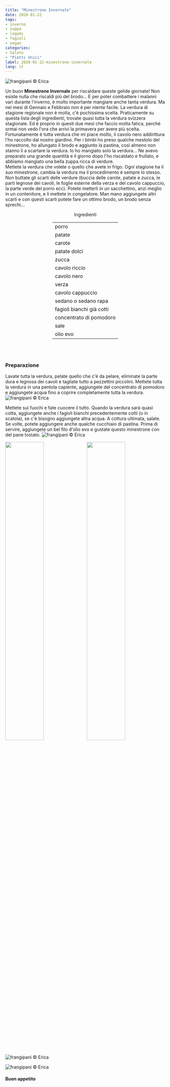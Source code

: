 ```yaml
---
title: "Minestrone Invernale"
date: 2020-01-22
tags:
- inverno
- zuppa
- legumi
- fagioli
- vegan
categories:
- Salato
- "Piatti Unici"
label: 2020-01-22-minestrone-invernale
lang: it 
---
```

![](../2020-01-22-minestrone-invernale/header.jpeg "frangipani © Erica")

Un buon **Minestrone Invernale** per riscaldare queste gelide giornate! Non esiste nulla che riscaldi più del brodo... E per poter combattere i malanni vari durante l'inverno, è molto importante mangiare anche tanta verdura. Ma nei mesi di Gennaio e Febbraio non è per niente facile. La verdura di stagione regionale non è molta, c'è pochissima scelta. Praticamente su questa lista degli ingredienti, trovate quasi tutta la verdura svizzera stagionale. Ed è proprio in questi due mesi che faccio molta fatica, perché ormai non vedo l'ora che arrivi la primavera per avere più scelta.
<br />
Fortunatamente è tutta verdura che mi piace molto, il cavolo nero addirittura l'ho raccolto dal nostro giardino. Per i bimbi ho preso qualche mestolo del minestrone, ho allungato il brodo e aggiunto la pastina, così almeno non stanno li a scartare la verdura. Io ho mangiato solo la verdura... Ne avevo preparato una grande quantità e il giorno dopo l'ho riscaldato e frullato, e abbiamo mangiato una bella zuppa ricca di verdure.
<br />
Mettete la verdura che volete o quello che avete in frigo. Ogni stagione ha il suo minestrone, cambia la verdura ma il procedimento è sempre lo stesso.
<br />
Non buttate gli scarti delle verdure (buccia delle carote, patate e zucca, le parti legnose dei cavoli, le foglie esterne della verza e del cavolo cappuccio, la parte verde del porro ecc). Potete metterli in un sacchettino, anzi meglio in un contenitore, e li mettete in congelatore. Man mano aggiungete altri scarti e con questi scarti potete fare un ottimo brodo, un brodo senza sprechi...

<div id="wrapper" style="text-align: center">
  <div id="yourdiv" style="display: inline-block;">
    <div class="ingredients" itemscope itemtype="http://schema.org/Recipe">
      <span itemprop="name" style="display:none;">Minestrone Invernale</span>
      <span itemprop="recipeCategory" style="display:none;">Salato</span>
      <img itemprop="image" style="display:none;" class="ignore-gallery-item" src="../2020-01-22-minestrone-invernale/header.jpeg"/>
      <span itemprop="author" style="display:none;">Erica Raiano</span>
      <span itemprop="description" style="display:none;">Un buon Minestrone Invernale per riscaldare queste gelide giornate! Non esiste nulla che riscaldi più del brodo...</span>
      <div class="ingredients-title">Ingredienti</div>
      <table>
        <tbody>
          <tr itemprop="recipeIngredient">
            <td>porro</td>
          </tr>
          <tr itemprop="recipeIngredient">
            <td>patate</td>
          </tr>
          <tr itemprop="recipeIngredient">
            <td>carote</td>
           </tr>
          <tr itemprop="recipeIngredient">
            <td>patate dolci</td>
          </tr>
          <tr itemprop="recipeIngredient">
            <td>zucca</td>
           </tr>
          <tr itemprop="recipeIngredient">
            <td>cavolo riccio</td>
          </tr>
          <tr itemprop="recipeIngredient">
            <td>cavolo nero</td>
           </tr>
          <tr itemprop="recipeIngredient">
            <td>verza</td>
          </tr>
          <tr itemprop="recipeIngredient">
            <td>cavolo cappuccio</td>
          </tr>
          <tr itemprop="recipeIngredient">
            <td>sedano o sedano rapa</td>
          </tr>
          <tr itemprop="recipeIngredient">
            <td>fagioli bianchi già cotti</td>
          </tr>
          <tr itemprop="recipeIngredient">
            <td>concentrato di pomodoro</td>
          </tr>
          <tr itemprop="recipeIngredient">
            <td>sale</td>
          </tr>
          <tr itemprop="recipeIngredient">
            <td>olio evo</td>
          </tr>
        </tbody>
      </table>
      <br></br>
    </div>
  </div>
</div>


<h3>
	<font color="grey">
		<i class="fa-solid fa-gears"></i>
	</font> Preparazione
</h3>

Lavate tutta la verdura, pelate quello che c'è da pelare, eliminate la parte dura e legnosa dei cavoli e tagliate tutto a pezzettini piccolini. Mettete tutta la verdura in una pentola capiente, aggiungete del concentrato di pomodoro e aggiungete acqua fino a coprire completamente tutta la verdura.
![](../2020-01-22-minestrone-invernale/verdura.jpeg "frangipani © Erica")

Mettete sui fuochi e fate cuocere il tutto. Quando la verdura sarà quasi cotta, aggiungete anche i fagioli bianchi precedentemente cotti (o in scatola), se c'è bisogno aggiungete altra acqua. A cottura ultimata, salate. Se volte, potete aggiungere anche qualche cucchiaio di pastina. Prima di servire, aggiungete un bel filo d'olio evo e gustate questo minestrone con del pane tostato.
![](../2020-01-22-minestrone-invernale/risultato1.jpeg "frangipani © Erica")

<p>
  <div style="width: 100%; margin-bottom: 0">
    <img style="float: left; width: 49%; margin-right: 1%" src="../2020-01-22-minestrone-invernale/risultato2.jpeg" alt="" title="frangipani © Erica" />
    <img style="float: left; width: 49%; margin-left: 1%" src="../2020-01-22-minestrone-invernale/risultato3.jpeg" alt="" title="frangipani © Erica" />
    <div style="clear: both"></div>
  </div>
</p>

![](../2020-01-22-minestrone-invernale/risultato4.jpeg "frangipani © Erica")

![](../2020-01-22-minestrone-invernale/risultato5.jpeg "frangipani © Erica")

<h4>Buon appetito
  <font color="red">
    <i class="fa-regular fa-face-smile"></i>
  </font>
</h4>
